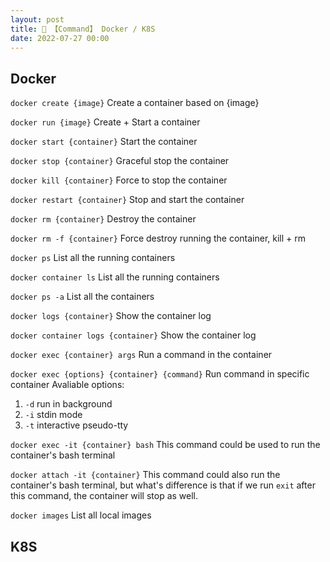 ```yaml
---
layout: post
title: 📃 【Command】 Docker / K8S 
date: 2022-07-27 00:00
---
```


## Docker
`docker create {image}` Create a container based on {image}

`docker run {image}` Create + Start a container

`docker start {container}` Start the container

`docker stop {container}` Graceful stop the container

`docker kill {container}` Force to stop the container

`docker restart {container}` Stop and start the container

`docker rm {container}` Destroy the container

`docker rm -f {container}` Force destroy running the container, kill + rm

`docker ps` List all the running containers

`docker container ls` List all the running containers

`docker ps -a` List all the containers

`docker logs {container}` Show the container log

`docker container logs {container}` Show the container log

`docker exec {container} args` Run a command in the container

`docker exec {options} {container} {command}` Run command in specific container
Avaliable options:
1. `-d` run in background
2. `-i` stdin mode
3. `-t` interactive pseudo-tty

`docker exec -it {container} bash` This command could be used to run the container's bash terminal

`docker attach -it {container}` This command could also run the container's bash terminal, but what's difference is that if we run `exit` after this command, the container will stop as well.

`docker images` List all local images

## K8S



